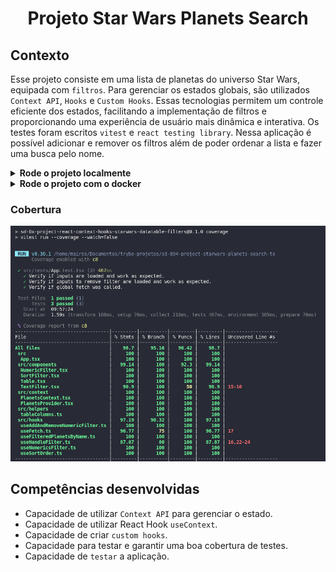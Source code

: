 # <p align="center">Projeto Star Wars Planets Search</p>

## Contexto

Esse projeto consiste em uma lista de planetas do universo Star Wars, equipada com `filtros`. Para gerenciar os estados globais, são utilizados `Context API`, `Hooks` e `Custom Hooks`. Essas tecnologias permitem um controle eficiente dos estados, facilitando a implementação de filtros e proporcionando uma experiência de usuário mais dinâmica e interativa. Os testes foram escritos `vitest` e `react testing library`. Nessa aplicação é possível adicionar e remover os filtros além de poder ordenar a lista e fazer uma busca pelo nome.

<details>

<summary><strong>Rode o projeto localmente</strong></summary><br>

> ⚠️ É preciso ter o [Node](https://nodejs.org/en) instalado em sua máquina.

Clone o repositório:

```SHELL
git clone git@github.com:mairess/project-starwars-planets-search.git
```

Instale as dependências:

```SHELL
npm install
```

Inicie o vite server:

```SHELL
npm run dev
```

### Os testes

Rode os testes com:

```SHELL
npm test
```

Rode a cobertura dos testes:

```SHELL
npm run coverage
```

</details>

<details>

<summary><strong>Rode o projeto com o docker</strong></summary><br>

> ⚠️ É preciso ter o [Docker](https://www.docker.com/get-started/) instalado em sua máquina.

Clone o repositório:

```SHELL
git clone git@github.com:mairess/project-starwars-planets-search.git
```

Suba o container:

```SHELL
docker compose up -d
```

O vite server estará disponível na porta `3000`:

```HTML
http://localhost:3000
```

</details>

### Cobertura

![cobertura vitest](coverageVitest.png)

## Competências desenvolvidas

- Capacidade de utilizar `Context API` para gerenciar o estado.
- Capacidade de utilizar React Hook `useContext`.
- Capacidade de criar `custom hooks`.
- Capacidade para testar e garantir uma boa cobertura de testes.
- Capacidade de `testar` a aplicação.
